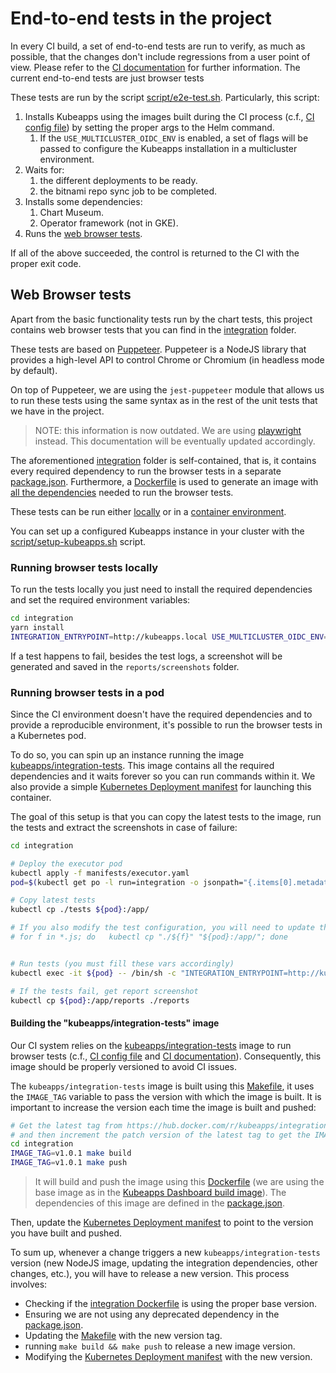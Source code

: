 # End-to-end tests in the project

In every CI build, a set of end-to-end tests are run to verify, as much as possible, that the changes don't include regressions from a user point of view. Please refer to the [CI documentation](./ci.md) for further information.
The current end-to-end tests are just browser tests

These tests are run by the script [script/e2e-test.sh](https://github.com/vmware-tanzu/kubeapps/blob/main/script/e2e-test.sh). Particularly, this script:

1. Installs Kubeapps using the images built during the CI process (c.f., [CI config file](https://github.com/vmware-tanzu/kubeapps/blob/main/.circleci/config.yml)) by setting the proper args to the Helm command.
   1. If the `USE_MULTICLUSTER_OIDC_ENV` is enabled, a set of flags will be passed to configure the Kubeapps installation in a multicluster environment.
2. Waits for:
   1. the different deployments to be ready.
   2. the bitnami repo sync job to be completed.
3. Installs some dependencies:
   1. Chart Museum.
   2. Operator framework (not in GKE).
4. Runs the [web browser tests](#web-browser-tests).

If all of the above succeeded, the control is returned to the CI with the proper exit code.

## Web Browser tests

Apart from the basic functionality tests run by the chart tests, this project contains web browser tests that you can find in the [integration](https://github.com/vmware-tanzu/kubeapps/blob/mainintegration) folder.

These tests are based on [Puppeteer](https://github.com/GoogleChrome/puppeteer). Puppeteer is a NodeJS library that provides a high-level API to control Chrome or Chromium (in headless mode by default).

On top of Puppeteer, we are using the `jest-puppeteer` module that allows us to run these tests using the same syntax as in the rest of the unit tests that we have in the project.

> NOTE: this information is now outdated. We are using [playwright](https://playwright.dev) instead. This documentation will be eventually updated accordingly.

The aforementioned [integration](https://github.com/vmware-tanzu/kubeapps/blob/main/integration) folder is self-contained, that is, it contains every required dependency to run the browser tests in a separate [package.json](https://github.com/vmware-tanzu/kubeapps/blob/main/integration/package.json). Furthermore, a [Dockerfile](https://github.com/vmware-tanzu/kubeapps/blob/main/integration/Dockerfile) is used to generate an image with [all the dependencies](https://github.com/puppeteer/puppeteer/blob/main/docs/troubleshooting.md#chrome-headless-doesnt-launch-on-unix) needed to run the browser tests.

These tests can be run either [locally](#running-browser-tests-locally) or in a [container environment](#running-browser-tests-in-a-pod).

You can set up a configured Kubeapps instance in your cluster with the [script/setup-kubeapps.sh](https://github.com/vmware-tanzu/kubeapps/blob/main../../reference/scripts/setup-kubeapps.sh) script.

### Running browser tests locally

To run the tests locally you just need to install the required dependencies and set the required environment variables:

```bash
cd integration
yarn install
INTEGRATION_ENTRYPOINT=http://kubeapps.local USE_MULTICLUSTER_OIDC_ENV=false ADMIN_TOKEN=foo1 VIEW_TOKEN=foo2 EDIT_TOKEN=foo3 yarn start

```

If a test happens to fail, besides the test logs, a screenshot will be generated and saved in the `reports/screenshots` folder.

### Running browser tests in a pod

Since the CI environment doesn't have the required dependencies and to provide a reproducible environment, it's possible to run the browser tests in a Kubernetes pod.

To do so, you can spin up an instance running the image [kubeapps/integration-tests](https://hub.docker.com/r/kubeapps/integration-tests).
This image contains all the required dependencies and it waits forever so you can run commands within it.
We also provide a simple [Kubernetes Deployment manifest](https://github.com/vmware-tanzu/kubeapps/blob/mainintegration/manifests/executor.yaml) for launching this container.

The goal of this setup is that you can copy the latest tests to the image, run the tests and extract the screenshots in case of failure:

```bash
cd integration

# Deploy the executor pod
kubectl apply -f manifests/executor.yaml
pod=$(kubectl get po -l run=integration -o jsonpath="{.items[0].metadata.name}")

# Copy latest tests
kubectl cp ./tests ${pod}:/app/

# If you also modify the test configuration, you will need to update the files
# for f in *.js; do   kubectl cp "./${f}" "${pod}:/app/"; done


# Run tests (you must fill these vars accordingly)
kubectl exec -it ${pod} -- /bin/sh -c "INTEGRATION_ENTRYPOINT=http://kubeapps.kubeapps USE_MULTICLUSTER_OIDC_ENV=${USE_MULTICLUSTER_OIDC_ENV} ADMIN_TOKEN=${admin_token} VIEW_TOKEN=${view_token} EDIT_TOKEN=${edit_token} yarn start"

# If the tests fail, get report screenshot
kubectl cp ${pod}:/app/reports ./reports
```

#### Building the "kubeapps/integration-tests" image

Our CI system relies on the [kubeapps/integration-tests](https://hub.docker.com/r/kubeapps/integration-tests) image to run browser tests (c.f., [CI config file](https://github.com/vmware-tanzu/kubeapps/blob/main/.circleci/config.yml) and [CI documentation](./ci.md)). Consequently, this image should be properly versioned to avoid CI issues.

The `kubeapps/integration-tests` image is built using this [Makefile](https://github.com/vmware-tanzu/kubeapps/blob/mainintegration/Makefile), it uses the `IMAGE_TAG` variable to pass the version with which the image is built. It is important to increase the version each time the image is built and pushed:

```bash
# Get the latest tag from https://hub.docker.com/r/kubeapps/integration-tests/tags?page=1&ordering=last_updated
# and then increment the patch version of the latest tag to get the IMAGE_TAG that you'll use below.
cd integration
IMAGE_TAG=v1.0.1 make build
IMAGE_TAG=v1.0.1 make push
```

> It will build and push the image using this [Dockerfile](https://github.com/vmware-tanzu/kubeapps/blob/mainintegration/Dockerfile) (we are using the base image as in the [Kubeapps Dashboard build image](https://github.com/vmware-tanzu/kubeapps/blob/main/dashboard/Dockerfile)).
> The dependencies of this image are defined in the [package.json](https://github.com/vmware-tanzu/kubeapps/blob/main/integration/package.json).

Then, update the [Kubernetes Deployment manifest](https://github.com/vmware-tanzu/kubeapps/blob/mainintegration/manifests/executor.yaml) to point to the version you have built and pushed.

To sum up, whenever a change triggers a new `kubeapps/integration-tests` version (new NodeJS image, updating the integration dependencies, other changes, etc.), you will have to release a new version. This process involves:

- Checking if the [integration Dockerfile](https://github.com/vmware-tanzu/kubeapps/blob/mainintegration/Dockerfile) is using the proper base version.
- Ensuring we are not using any deprecated dependency in the [package.json](https://github.com/vmware-tanzu/kubeapps/blob/main/integration/package.json).
- Updating the [Makefile](https://github.com/vmware-tanzu/kubeapps/blob/main/integration/Makefile) with the new version tag.
- running `make build && make push` to release a new image version.
- Modifying the [Kubernetes Deployment manifest](https://github.com/vmware-tanzu/kubeapps/blob/main/integration/manifests/executor.yaml) with the new version.
